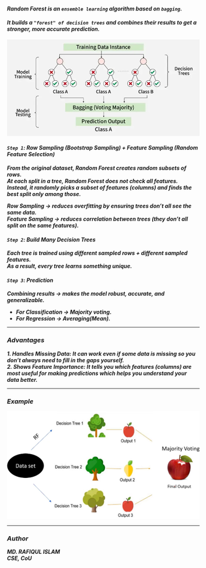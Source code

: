 #### ***Random Forest is an `ensemble learning` algorithm based on `bagging`.***
#### ***It builds a `"forest" of decision trees` and combines their results to get a stronger, more accurate prediction.***

<img src="https://github.com/Rafiqul-Islam12/Machine-Learning-Algorithm/blob/main/Random%20Forest/images/img01.png" width="800">  

#### ***`Step 1`: Row Sampling (Bootstrap Sampling) + Feature Sampling (Random Feature Selection)***  
***From the original dataset, Random Forest creates random subsets of rows.***  
***At each split in a tree, Random Forest does not check all features.***  
***Instead, it randomly picks a subset of features (columns) and finds the best split only among those.***  

***Row Sampling → reduces overfitting by ensuring trees don’t all see the same data.***  
***Feature Sampling → reduces correlation between trees (they don’t all split on the same features).***  

#### ***`Step 2`: Build Many Decision Trees***
***Each tree is trained using different sampled rows + different sampled features.***  
***As a result, every tree learns something unique.***  

#### ***`Step 3`: Prediction***
***Combining results → makes the model robust, accurate, and generalizable.***  
- ***For Classification → Majority voting.***  
- ***For Regression → Averaging(Mean).***

---

### ***Advantages***
***1. Handles Missing Data: It can work even if some data is missing so you don’t always need to fill in the gaps yourself.***  
***2. Shows Feature Importance: It tells you which features (columns) are most useful for making predictions which helps you understand your data better.***  

---
### ***Example***
<img src="https://github.com/Rafiqul-Islam12/Machine-Learning-Algorithm/blob/main/Random%20Forest/images/img02.png" width="720">  

---
### ***Author***
***MD. RAFIQUL ISLAM***  
***CSE, CoU***  
